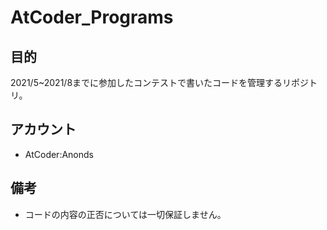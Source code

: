 # AtCoder_Programs

## 目的

2021/5~2021/8までに参加したコンテストで書いたコードを管理するリポジトリ。

## アカウント

- AtCoder:Anonds

## 備考

- コードの内容の正否については一切保証しません。
